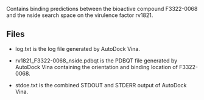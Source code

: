 Contains binding predictions between the bioactive compound F3322-0068 and the nside search space on the virulence factor rv1821.

## Files

- log.txt is the log file generated by AutoDock Vina.

- rv1821_F3322-0068_nside.pdbqt is the PDBQT file generated by AutoDock Vina containing the orientation and binding location of F3322-0068.

- stdoe.txt is the combined STDOUT and STDERR output of AutoDock Vina.

